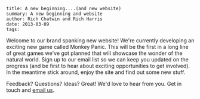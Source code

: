 ```
title: A new beginning....(and new website)
summary: A new beginning and website
author: Rich Chatwin and Rich Harris
date: 2013-03-09
tags: 
```

Welcome to our brand spanking new website! We're currently developing an exciting new game called Monkey Panic. This will be the first in a long line of great games we've got planned that will showcase the wonder of the natural world. Sign up to our email list so we can keep you updated on the progress (and be first to hear about exciting opportunities to get involved). In the meantime stick around, enjoy the site and find out some new stuff. 

Feedback? Questions? Ideas? Great! We'd love to hear from you. Get in touch and [email us](mailto:hello@sciencegamed.co.uk).